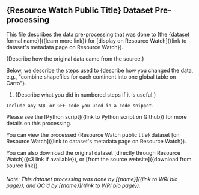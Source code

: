 ## {Resource Watch Public Title} Dataset Pre-processing
This file describes the data pre-processing that was done to [the {dataset formal name}]({learn more link}) for [display on Resource Watch]({link to dataset's metadata page on Resource Watch}).

{Describe how the original data came from the source.}

Below, we describe the steps used to {describe how you changed the data, e.g., "combine shapefiles for each continent into one global table on Carto"}.

1. {Describe what you did in numbered steps if it is useful.}
```
Include any SQL or GEE code you used in a code snippet.
```

Please see the [Python script]({link to Python script on Github}) for more details on this processing.

You can view the processed {Resource Watch public title} dataset [on Resource Watch]({link to dataset's metadata page on Resource Watch}).

You can also download the original dataset [directly through Resource Watch]({s3 link if available}), or [from the source website]({download from source link}).

###### Note: This dataset processing was done by [{name}]({link to WRI bio page}), and QC'd by [{name}]({link to WRI bio page}).
